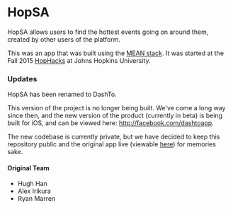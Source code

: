 # HopSA

HopSA allows users to find the hottest events going on around them, created by other users of the platform. 

This was an app that was built using the [MEAN stack](http://mean.io/#!/). It was started at the Fall 2015 [HopHacks](https://hophacks.com) at Johns Hopkins University.

### Updates ###

HopSA has been renamed to DashTo.

This version of the project is no longer being built. We've come a long way since then, and the new version of the product (currently in beta) is being built for iOS, and can be viewed here: http://facebook.com/dashtoapp.

The new codebase is currently private, but we have decided to keep this repository public and the original app live (viewable [here](http://hopkinspsatest.herokuapp.com)) for memories sake.

#### Original Team ####
- Hugh Han
- Alex Irikura
- Ryan Marren
